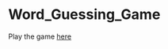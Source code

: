 # Word_Guessing_Game
 
Play the game [here](https://word-guessing-game-pq5fxkd3w-stellanwaes-projects.vercel.app/)
